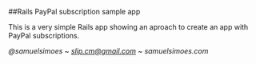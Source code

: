 ##Rails PayPal subscription sample app

This is a very simple Rails app showing an aproach to create an app with PayPal subscriptions.

_@samuelsimoes ~ slip.cm@gmail.com ~ samuelsimoes.com_
